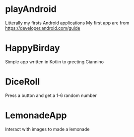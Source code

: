 # playAndroid
Litterally my firsts Android applications
My first app are from https://developer.android.com/guide

HappyBirday
===========
Simple app written in Kotlin to greeting Giannino

DiceRoll
========
Press a button and get a 1-6 random number

LemonadeApp
========
Interact with images to made a lemonade
